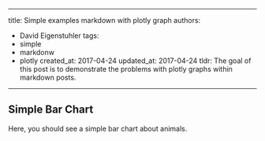 

---
title: Simple examples markdown with plotly graph
authors: 
- David Eigenstuhler
tags: 
- simple
- markdonw
- plotly
created_at: 2017-04-24
updated_at: 2017-04-24
tldr: The goal of this post is to demonstrate the problems with plotly graphs within markdown posts.
---

## Simple Bar Chart
Here, you should see a simple bar chart about animals.



<script src="https://cdn.plot.ly/plotly-latest.min.js"></script>


<div id="c5cd91b5-6d52-44b8-936d-8b579fda662a" style="height: 100%; width: 100%;" class="plotly-graph-div"></div><script type="text/javascript">window.PLOTLYENV=window.PLOTLYENV || {};window.PLOTLYENV.BASE_URL="https://plot.ly";Plotly.newPlot("c5cd91b5-6d52-44b8-936d-8b579fda662a", [{"y": [20, 14, 23], "x": ["giraffes", "orangutans", "monkeys"], "type": "bar"}], {}, {"linkText": "Export to plot.ly", "showLink": false})</script>
